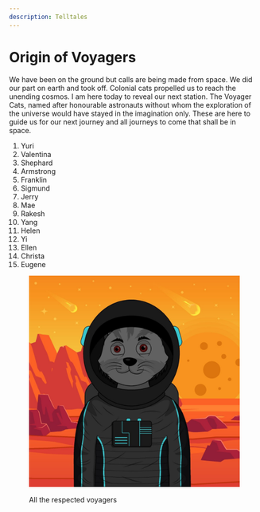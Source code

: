 ```yaml
---
description: Telltales
---
```


# Origin of Voyagers

We have been on the ground but calls are being made from space. We did our part on earth and took off. Colonial cats propelled us to reach the unending cosmos. I am here today to reveal our next station. The Voyager Cats, named after honourable astronauts without whom the exploration of the universe would have stayed in the imagination only. These are here to guide us for our next journey and all journeys to come that shall be in space.

1. Yuri
2. Valentina
3. Shephard
4. Armstrong
5. Franklin
6. Sigmund
7. Jerry
8. Mae
9. Rakesh
10. Yang
11. Helen
12. Yi
13. Ellen
14. Christa
15. Eugene

<figure><img src="../../../../.gitbook/assets/image (4).png" alt=""><figcaption><p>All the respected voyagers</p></figcaption></figure>
